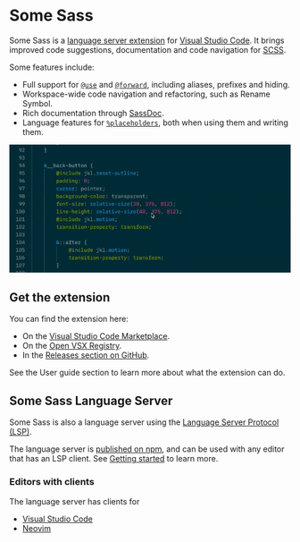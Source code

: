 # Some Sass

Some Sass is a [language server extension][langext] for [Visual Studio Code][vscode]. It brings improved code suggestions, documentation and code navigation for [SCSS][scss].

Some features include:

- Full support for [`@use`][use] and [`@forward`][forward], including aliases, prefixes and hiding.
- Workspace-wide code navigation and refactoring, such as Rename Symbol.
- Rich documentation through [SassDoc][sassdoc].
- Language features for [`%placeholders`][placeholder], both when using them and writing them.

![](./docs/src/images/highlight-reel.gif)

## Get the extension

You can find the extension here:

- On the [Visual Studio Code Marketplace][vsmarketplace].
- On the [Open VSX Registry][openvsx].
- In the [Releases section on GitHub][ghreleases].

See the User guide section to learn more about what the extension can do.

## Some Sass Language Server

Some Sass is also a language server using the [Language Server Protocol (LSP)][lsp].

The language server is [published on npm][npm], and can be used with any editor that has an LSP client. See [Getting started](https://wkillerud.github.io/some-sass/language-server/getting-started.html) to learn more.

### Editors with clients

The language server has clients for

- [Visual Studio Code](./vscode-extension#readme)
- [Neovim](https://github.com/neovim/nvim-lspconfig/blob/master/doc/server_configurations.md#somesass_ls)

[lsp]: https://microsoft.github.io/language-server-protocol/
[npm]: https://www.npmjs.com/package/some-sass-language-server
[scss]: https://sass-lang.com/documentation/syntax/
[use]: https://sass-lang.com/documentation/at-rules/use/
[forward]: https://sass-lang.com/documentation/at-rules/forward/
[langext]: https://code.visualstudio.com/api/language-extensions/language-server-extension-guide
[sassdoc]: http://sassdoc.com
[placeholder]: https://sass-lang.com/documentation/style-rules/placeholder-selectors/
[vscode]: https://code.visualstudio.com/
[vsmarketplace]: https://marketplace.visualstudio.com/items?itemName=SomewhatStationery.some-sass
[openvsx]: https://open-vsx.org/extension/SomewhatStationery/some-sass
[ghreleases]: https://github.com/wkillerud/some-sass/releases
